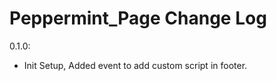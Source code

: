 Peppermint_Page Change Log
=============================
0.1.0:
- Init Setup, Added event to add custom script in footer.
